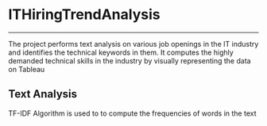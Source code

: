# ITHiringTrendAnalysis
---------------------------------------------------

The project performs text analysis on various job openings in the IT industry and identifies the technical keywords in them. It computes the highly demanded technical skills in the industry by visually representing the data on Tableau

## Text Analysis
TF-IDF Algorithm is used to to compute the frequencies of words in the text 

